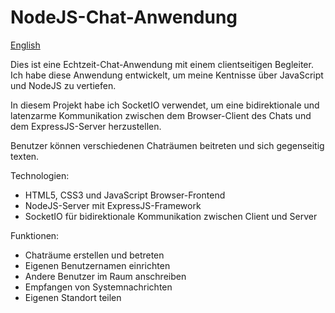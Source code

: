 # NodeJS-Chat-Anwendung
[English](./README.md)

Dies ist eine Echtzeit-Chat-Anwendung mit einem clientseitigen Begleiter. Ich habe diese Anwendung entwickelt, um meine Kentnisse über JavaScript und NodeJS zu vertiefen.

In diesem Projekt habe ich SocketIO verwendet, um eine bidirektionale und latenzarme Kommunikation zwischen dem Browser-Client des Chats und dem ExpressJS-Server herzustellen.

Benutzer können verschiedenen Chaträumen beitreten und sich gegenseitig texten.

Technologien:

*   HTML5, CSS3 und JavaScript Browser-Frontend
*   NodeJS-Server mit ExpressJS-Framework
*   SocketIO für bidirektionale Kommunikation zwischen Client und Server

Funktionen:

*   Chaträume erstellen und betreten
*   Eigenen Benutzernamen einrichten
*   Andere Benutzer im Raum anschreiben
*   Empfangen von Systemnachrichten
*   Eigenen Standort teilen
